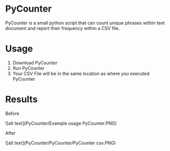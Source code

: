 # PyCounter
PyCounter is a small python script that can count unique phrases within text document and report their frequency within a CSV file.

# Usage

1. Download PyCounter
2. Run PyCounter
3. Your CSV File will be in the same location as where you executed PyCounter

# Results

Before

![alt text](PyCounter/Example usage PyCounter.PNG)

After

![alt text](PyCounter/PyCounter/PyCounter csv.PNG)
